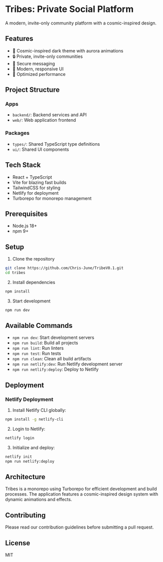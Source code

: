# Tribes: Private Social Platform

A modern, invite-only community platform with a cosmic-inspired design.

## Features

- 🌌 Cosmic-inspired dark theme with aurora animations
- 🔒 Private, invite-only communities
- 💬 Secure messaging
- 🎨 Modern, responsive UI
- 🚀 Optimized performance

## Project Structure

### Apps
- `backend/`: Backend services and API
- `web/`: Web application frontend

### Packages
- `types/`: Shared TypeScript type definitions
- `ui/`: Shared UI components

## Tech Stack

- React + TypeScript
- Vite for blazing fast builds
- TailwindCSS for styling
- Netlify for deployment
- Turborepo for monorepo management

## Prerequisites
- Node.js 18+
- npm 9+

## Setup
1. Clone the repository
```bash
git clone https://github.com/Chris-June/TribeV0.1.git
cd tribes
```

2. Install dependencies
```bash
npm install
```

3. Start development
```bash
npm run dev
```

## Available Commands
- `npm run dev`: Start development servers
- `npm run build`: Build all projects
- `npm run lint`: Run linters
- `npm run test`: Run tests
- `npm run clean`: Clean all build artifacts
- `npm run netlify:dev`: Run Netlify development server
- `npm run netlify:deploy`: Deploy to Netlify

## Deployment

### Netlify Deployment
1. Install Netlify CLI globally:
```bash
npm install -g netlify-cli
```

2. Login to Netlify:
```bash
netlify login
```

3. Initialize and deploy:
```bash
netlify init
npm run netlify:deploy
```

## Architecture
Tribes is a monorepo using Turborepo for efficient development and build processes. The application features a cosmic-inspired design system with dynamic animations and effects.

## Contributing
Please read our contribution guidelines before submitting a pull request.

## License
MIT
